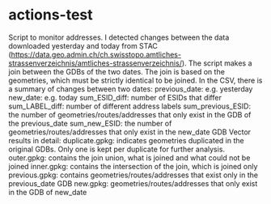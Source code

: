 # actions-test
Script to monitor addresses.
I detected changes between the data downloaded yesterday and today from STAC (https://data.geo.admin.ch/ch.swisstopo.amtliches-strassenverzeichnis/amtliches-strassenverzeichnis/).
The script makes a join between the GDBs of the two dates. The join is based on the geometries, which must be strictly identical to be joined.
In the CSV, there is a summary of changes between two dates:
previous_date: e.g. yesterday
new_date: e.g. today
sum_ESID_diff: number of ESIDs that differ
sum_LABEL_diff: number of different address labels
sum_previous_ESID: the number of geometries/routes/addresses that only exist in the GDB of the previous_date
sum_new_ESID: the number of geometries/routes/addresses that only exist in the new_date GDB
Vector results in detail:
duplicate.gpkg: indicates geometries duplicated in the original GDBs. Only one is kept per duplicate for further analysis.
outer.gpkg: contains the join union, what is joined and what could not be joined
inner.gpkg: contains the intersection of the join, which is joined only
previous.gpkg: contains geometries/routes/addresses that exist only in the previous_date GDB
new.gpkg: geometries/routes/addresses that only exist in the GDB of new_date

